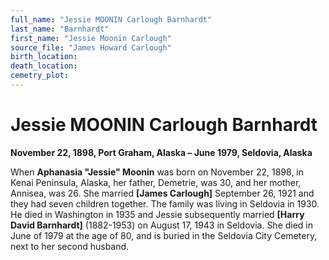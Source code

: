 ```yaml
---
full_name: "Jessie MOONIN Carlough Barnhardt"
last_name: "Barnhardt"
first_name: "Jessie Moonin Carlough"
source_file: "James Howard Carlough"
birth_location:
death_location:
cemetry_plot: 
---
```

# Jessie MOONIN Carlough Barnhardt

**November 22, 1898, Port Graham, Alaska – June 1979, Seldovia, Alaska**

When **Aphanasia "Jessie" Moonin** was born on November 22, 1898, in
Kenai Peninsula, Alaska, her father, Demetrie, was 30, and her mother,
Annisea, was 26. She married **\[James Carlough\]** September 26, 1921
and they had seven children together. The family was living in Seldovia
in 1930. He died in Washington in 1935 and Jessie subsequently married
**\[Harry David Barnhardt\]** (1882-1953) on August 17, 1943 in
Seldovia. She died in June of 1979 at the age of 80, and is buried in
the Seldovia City Cemetery, next to her second husband.

